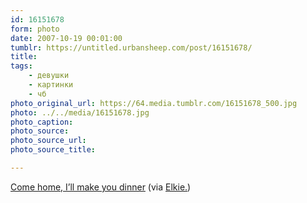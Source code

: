 ```yaml
---
id: 16151678
form: photo
date: 2007-10-19 00:01:00
tumblr: https://untitled.urbansheep.com/post/16151678/
title:
tags:
    - девушки
    - картинки
    - чб
photo_original_url: https://64.media.tumblr.com/16151678_500.jpg
photo: ../../media/16151678.jpg
photo_caption:
photo_source:
photo_source_url:
photo_source_title:

---
```


<p><a href="http://www.flickr.com/photos/akkie_kakkie/1360011037/in/photostream/">Come home, I’ll make you dinner</a> (via  <a href="http://flickr.com/photos/akkie_kakkie">Elkie.</a>)</p>
